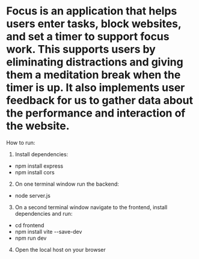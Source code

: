 # Focus is an application that helps users enter tasks, block websites, and set a timer to support focus work. This supports users by eliminating distractions and giving them a meditation break when the timer is up. It also implements user feedback for us to gather data about the performance and interaction of the website.

How to run: 
1. Install dependencies: 
- npm install express
- npm install cors

2. On one terminal window run the backend: 
- node server.js

3. On a second terminal window navigate to the frontend, install dependencies and run: 
- cd frontend
- npm install vite --save-dev
- npm run dev

4. Open the local host on your browser
